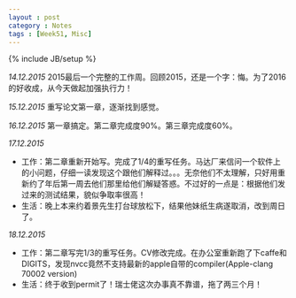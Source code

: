 ```yaml
---
layout : post
category : Notes
tags : [Week51, Misc]
---
```


{% include JB/setup %}

*14.12.2015*
2015最后一个完整的工作周。回顾2015，还是一个字：悔。为了2016的好收成，从今天做起加强执行力！

*15.12.2015*
重写论文第一章，逐渐找到感觉。

*16.12.2015*
第一章搞定。第二章完成度90%。第三章完成度60%。

*17.12.2015*
- 工作：第二章重新开始写。完成了1/4的重写任务。马达厂来信问一个软件上的小问题，仔细一读发现这个跟他们解释过。。。无奈他们不太理解，只好用重新约了年后第一周去他们那里给他们解疑答惑。不过好的一点是：根据他们发过来的测试结果，貌似争取率很高！
- 生活：晚上本来约着景先生打台球放松下，结果他妹纸生病遂取消，改到周日了。

*18.12.2015*
- 工作：第二章写完1/3的重写任务。CV修改完成。在办公室重新跑了下caffe和DIGITS，发现nvcc竟然不支持最新的apple自带的compiler(Apple-clang 70002 version)
- 生活：终于收到permit了！瑞士佬这次办事真不靠谱，拖了两三个月！